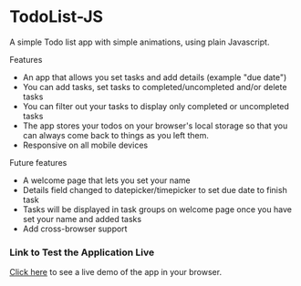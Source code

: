 # TodoList-JS
A simple Todo list app with simple animations, using plain Javascript. 

Features
 - An app that allows you set tasks and add details (example "due date")
 - You can add tasks, set tasks to completed/uncompleted and/or delete tasks
 - You can filter out your tasks to display only completed or uncompleted tasks
 - The app stores your todos on your browser's local storage so that you can always come back to things as you left them.
 - Responsive on all mobile devices

Future features
 - A welcome page that lets you set your name
 - Details field changed to datepicker/timepicker to set due date to finish task
 - Tasks will be displayed in task groups on welcome page once you have set your name and added tasks
 - Add cross-browser support 

 ### Link to Test the Application Live 

[Click here](https://sammyebinne.github.io/TodoList-JS/) to see a live demo of the app in your browser.
 